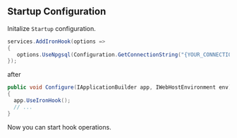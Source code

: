 ﻿## Startup Configuration

Initalize `Startup` configuration.

```csharp
services.AddIronHook(options =>
{
   options.UseNpgsql(Configuration.GetConnectionString("{YOUR_CONNECTION_STRING}"));
});
```

after

```csharp
public void Configure(IApplicationBuilder app, IWebHostEnvironment env)
{
  app.UseIronHook();
  // ...
}
```

Now you can start hook operations.